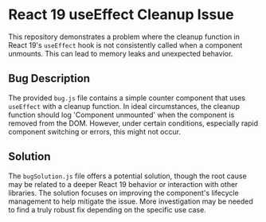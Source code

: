 # React 19 useEffect Cleanup Issue

This repository demonstrates a problem where the cleanup function in React 19's `useEffect` hook is not consistently called when a component unmounts. This can lead to memory leaks and unexpected behavior.

## Bug Description
The provided `bug.js` file contains a simple counter component that uses `useEffect` with a cleanup function.  In ideal circumstances, the cleanup function should log 'Component unmounted' when the component is removed from the DOM. However, under certain conditions, especially rapid component switching or errors, this might not occur.

## Solution
The `bugSolution.js` file offers a potential solution, though the root cause may be related to a deeper React 19 behavior or interaction with other libraries. The solution focuses on improving the component's lifecycle management to help mitigate the issue.  More investigation may be needed to find a truly robust fix depending on the specific use case.